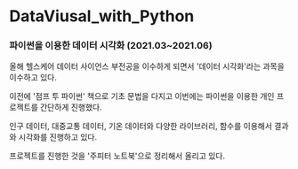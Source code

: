 # DataViusal_with_Python
### 파이썬을 이용한 데이터 시각화 (2021.03~2021.06)

올해 헬스케어 데이터 사이언스 부전공을 이수하게 되면서 '데이터 시각화'라는 과목을 이수하고 있다.

이전에 '점프 투 파이썬' 책으로 기초 문법을 다지고 이번에는 파이썬을 이용한 개인 프로젝트를 간단하게 진행했다.

인구 데이터, 대중교통 데이터, 기온 데이터와 다양한 라이브러리, 함수를 이용해서 결과와 시각화를 진행하고 있다.

프로젝트를 진행한 것을 '주피터 노트북'으로 정리해서 올리고 있다.
